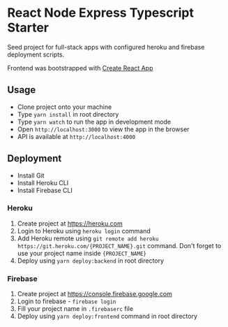 # React Node Express Typescript Starter

Seed project for full-stack apps with configured heroku and firebase deployment scripts.

Frontend was bootstrapped with [Create React App](https://github.com/facebook/create-react-app)

## Usage

- Clone project onto your machine
- Type `yarn install` in root directory
- Type `yarn watch` to run the app in development mode
- Open `http://localhost:3000` to view the app in the browser
- API is available at `http://localhost:4000`

## Deployment

- Install Git
- Install Heroku CLI
- Install Firebase CLI

### Heroku

1. Create project at <https://heroku.com>
2. Login to Heroku using `heroku login` command
3. Add Heroku remote using `git remote add heroku https://git.heroku.com/{PROJECT_NAME}.git` command. Don't forget to use your project name inside `{PROJECT_NAME}`
4. Deploy using `yarn deploy:backend` in root directory

### Firebase

1. Create project at <https://console.firebase.google.com>
2. Login to firebase - `firebase login`
3. Fill your project name in `.firebaserc` file
4. Deploy using `yarn deploy:frontend` command in root directory